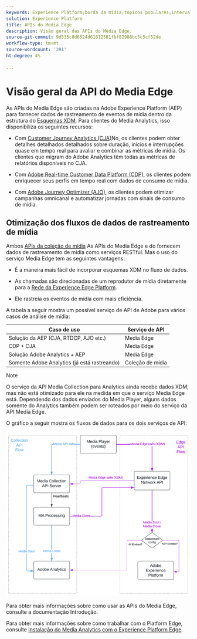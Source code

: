 ```yaml
---
keywords: Experience Platform;borda da mídia;tópicos populares;intervalo de datas
solution: Experience Platform
title: APIs do Media Edge
description: Visão geral das APIs do Media Edge.
source-git-commit: 9d535c8d6524d61612581fbf82986bc5c5cf52de
workflow-type: tm+mt
source-wordcount: '391'
ht-degree: 4%

---
```



# Visão geral da API do Media Edge

As APIs do Media Edge são criadas na Adobe Experience Platform (AEP) para fornecer dados de rastreamento de eventos de mídia dentro da estrutura do [Esquemas XDM](https://experienceleague.adobe.com/docs/experience-platform/xdm/home.html?lang=en#:~:text=Experience%20Data%20Model%20(XDM)%2C,the%20power%20of%20digital%20experiences). Para clientes do Media Analytics, isso disponibiliza os seguintes recursos:

* Com [Customer Journey Analytics (CJA)](https://experienceleague.adobe.com/docs/analytics-platform/using/cja-overview/cja-overview.html?lang=pt-BR)No, os clientes podem obter detalhes detalhados detalhados sobre duração, inícios e interrupções quase em tempo real para avaliar e combinar as métricas de mídia. Os clientes que migram do Adobe Analytics têm todas as métricas de relatórios disponíveis no CJA.

* Com [Adobe Real-time Customer Data Platform (CDP)](https://experienceleague.adobe.com/docs/experience-platform/rtcdp/overview.html?lang=pt-BR), os clientes podem enriquecer seus perfis em tempo real com dados de consumo de mídia.

* Com [Adobe Journey Optimizer (AJO)](https://experienceleague.adobe.com/docs/journey-optimizer/using/get-started/get-started.html?lang=en), os clientes podem otimizar campanhas omnicanal e automatizar jornadas com sinais de consumo de mídia.


## Otimização dos fluxos de dados de rastreamento de mídia

Ambos [APIs da coleção de mídia](https://experienceleague.adobe.com/docs/media-analytics/using/implementation/streaming-media-apis/mc-api-overview.html?lang=en&amp;media-tracking-data-flows) As APIs do Media Edge e do fornecem dados de rastreamento de mídia como serviços RESTful. Mas o uso do serviço Media Edge tem as seguintes vantagens:

* É a maneira mais fácil de incorporar esquemas XDM no fluxo de dados.

* As chamadas são direcionadas de um reprodutor de mídia diretamente para a [Rede da Experience Edge Platform](https://experienceleague.adobe.com/docs/experience-platform/edge-network-server-api/overview.html?lang=en).

* Ele rastreia os eventos de mídia com mais eficiência.

A tabela a seguir mostra um possível serviço de API de Adobe para vários casos de análise de mídia:

| Caso de uso | Serviço de API |
| -------- | ------ |
| Solução da AEP (CJA, RTDCP, AJO etc.) | Media Edge |
| CDP + CJA | Media Edge |
| Solução Adobe Analytics + AEP | Media Edge |
| Somente Adobe Analytics (já está rastreando) | Coleção de mídia |

>[!NOTE]
>
> O serviço da API Media Collection para Analytics ainda recebe dados XDM, mas não está otimizado para ele na medida em que o serviço Media Edge está. Dependendo dos dados enviados do Media Player, alguns dados somente do Analytics também podem ser roteados por meio do serviço da API Media Edge.

O gráfico a seguir mostra os fluxos de dados para os dois serviços de API:


![Fluxos de dados do Media Analytics](../assets/edge-api-dataflow.png)


Para obter mais informações sobre como usar as APIs do Media Edge, consulte a documentação Introdução.

Para obter mais informações sobre como trabalhar com o Platform Edge, consulte [Instalação do Media Analytics com o Experience Platform Edge](https://experienceleague.adobe.com/docs/media-analytics/using/implementation/implementation-edge.html?lang=en).




